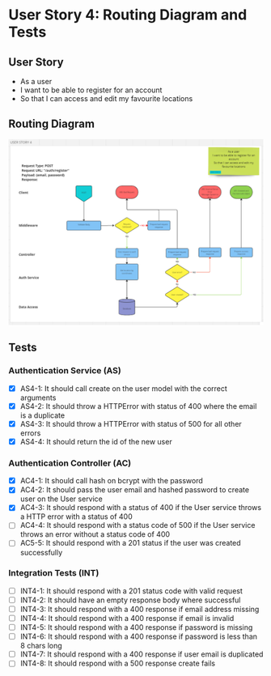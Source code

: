 # User Story 4: Routing Diagram and Tests

## User Story

- As a user
- I want to be able to register for an account
- So that I can access and edit my favourite locations

## Routing Diagram

![User story 4 Routing diagram](./images/user-story-4-routing-diagram.PNG)

## Tests

### Authentication Service (AS)

- [x] AS4-1: It should call create on the user model with the correct arguments
- [x] AS4-2: It should throw a HTTPError with status of 400 where the email is a duplicate
- [x] AS4-3: It should throw a HTTPError with status of 500 for all other errors
- [x] AS4-4: It should return the id of the new user

### Authentication Controller (AC)

- [x] AC4-1: It should call hash on bcrypt with the password
- [x] AC4-2: It should pass the user email and hashed password to create user on the User service
- [x] AC4-3: It should respond with a status of 400 if the User service throws a HTTP error with a status of 400
- [ ] AC4-4: It should respond with a status code of 500 if the User service throws an error without a status code of 400
- [ ] AC5-5: It should respond with a 201 status if the user was created successfully

### Integration Tests (INT)

- [ ] INT4-1: It should respond with a 201 status code with valid request
- [ ] INT4-2: It should have an empty response body where successful
- [ ] INT4-3: It should respond with a 400 response if email address missing
- [ ] INT4-4: It should respond with a 400 response if email is invalid
- [ ] INT4-5: It should respond with a 400 response if password is missing
- [ ] INT4-6: It should respond with a 400 response if password is less than 8 chars long
- [ ] INT4-7: It should respond with a 400 response if user email is duplicated
- [ ] INT4-8: It should respond with a 500 response create fails
